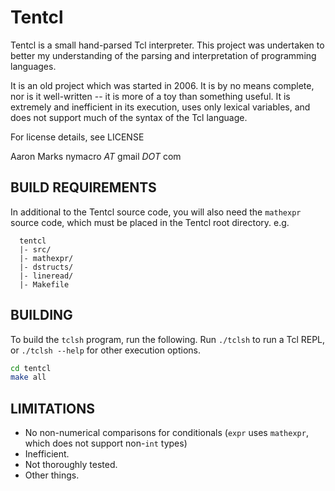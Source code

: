 # Tentcl
Tentcl is a small hand-parsed Tcl interpreter. This project was undertaken
to better my understanding of the parsing and interpretation of programming
languages.

It is an old project which was started in 2006. It is by no means complete,
nor is it well-written -- it is more of a toy than something useful. It is
extremely and inefficient in its execution, uses only lexical variables, and
does not support much of the syntax of the Tcl language.

For license details, see LICENSE

Aaron Marks
nymacro *AT* gmail *DOT* com

## BUILD REQUIREMENTS
In additional to the Tentcl source code, you will also need the `mathexpr`
source code, which must be placed in the Tentcl root directory. e.g.

```
  tentcl
  |- src/
  |- mathexpr/
  |- dstructs/
  |- lineread/
  |- Makefile
```

## BUILDING
To build the `tclsh` program, run the following. Run `./tclsh` to run a Tcl REPL, or
`./tclsh --help` for other execution options.

```sh
cd tentcl
make all
```

## LIMITATIONS
* No non-numerical comparisons for conditionals (`expr` uses `mathexpr`, which does not
  support non-`int` types)
* Inefficient.
* Not thoroughly tested.
* Other things.
